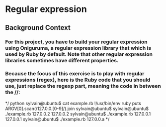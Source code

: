 # Regular expression
## Background Context
### For this project, you have to build your regular expression using Oniguruma, a regular expression library that which is used by Ruby by default. Note that other regular expression libraries sometimes have different properties.

### Because the focus of this exercise is to play with regular expressions (regex), here is the Ruby code that you should use, just replace the regexp part, meaning the code in between the //:
*/ python
 sylvain@ubuntu$ cat example.rb
 !/usr/bin/env ruby
 puts ARGV[0].scan(/127.0.0.[0-9]/).join
 sylvain@ubuntu$
 sylvain@ubuntu$ ./example.rb 127.0.0.2
 127.0.0.2
 sylvain@ubuntu$ ./example.rb 127.0.0.1
 127.0.0.1
 sylvain@ubuntu$ ./example.rb 127.0.0.a
*/
